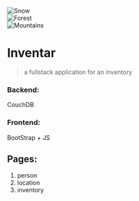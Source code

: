   <div>
    <img src="https://picsum.photos/id/1048/200/200" alt="Snow" title="modernization!">
  </div>
  <div>
    <img src="https://picsum.photos/id/1/200/200" alt="Forest" title="inovation!">
  </div>
  <div>
    <img src="https://picsum.photos/id/201/200/200" alt="Mountains" title="success!">
  </div>

# Inventar
> a fullstack application for an inventory 

### Backend: 
CouchDB

### Frontend:
BootStrap + JS

## Pages:
1. person
2. location
3. inventory
